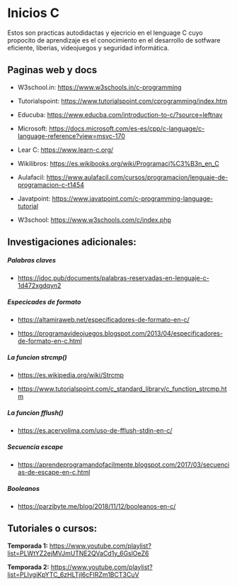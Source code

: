 # Inicios C

Estos son practicas autodidactas y ejecricio en el lenguage C cuyo propocito de aprendizaje es el conocimiento en el desarrollo de sotfware eficiente, liberias, videojuegos y seguridad informática.


## Paginas web y docs

- W3school.in: https://www.w3schools.in/c-programming

- Tutorialspoint: https://www.tutorialspoint.com/cprogramming/index.htm

- Educuba: https://www.educba.com/introduction-to-c/?source=leftnav

- Microsoft: https://docs.microsoft.com/es-es/cpp/c-language/c-language-reference?view=msvc-170

- Lear C: https://www.learn-c.org/

- Wikilibros: https://es.wikibooks.org/wiki/Programaci%C3%B3n_en_C

- Aulafacil: https://www.aulafacil.com/cursos/programacion/lenguaje-de-programacion-c-t1454

- Javatpoint: https://www.javatpoint.com/c-programming-language-tutorial

- W3school: https://www.w3schools.com/c/index.php



## Investigaciones adicionales:

##### Palabras claves

- https://idoc.pub/documents/palabras-reservadas-en-lenguaje-c-1d472xgdqyn2

##### Especicades de formato

- https://altamiraweb.net/especificadores-de-formato-en-c/

- https://programavideojuegos.blogspot.com/2013/04/especificadores-de-formato-en-c.html

##### La funcion strcmp()

- https://es.wikipedia.org/wiki/Strcmp

- https://www.tutorialspoint.com/c_standard_library/c_function_strcmp.htm

##### La funcion fflush()

- https://es.acervolima.com/uso-de-fflush-stdin-en-c/

##### Secuencia escape

- https://aprendeprogramandofacilmente.blogspot.com/2017/03/secuencias-de-escape-en-c.html

##### Booleanos

- https://parzibyte.me/blog/2018/11/12/booleanos-en-c/


## Tutoriales o cursos:

**Temporada 1:** https://www.youtube.com/playlist?list=PLWtYZ2ejMVJmUTNE2QVaCd1y_6GslOeZ6

**Temporada 2:**  https://www.youtube.com/playlist?list=PLIygiKpYTC_6zHLTjI6cFIRZm1BCT3CuV

